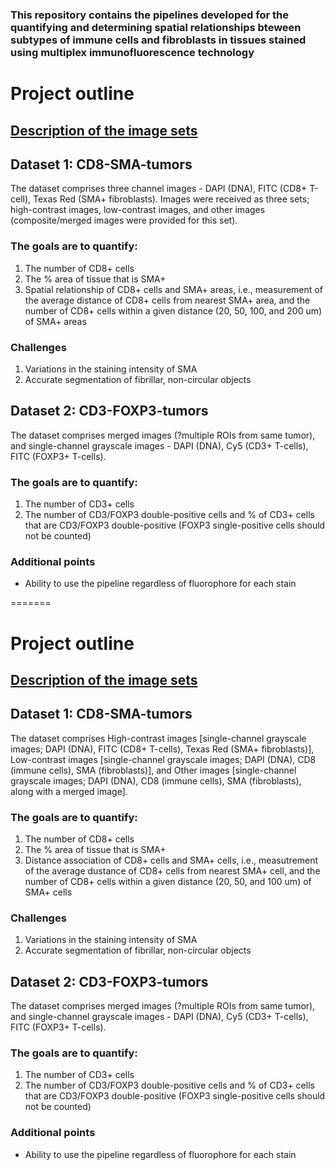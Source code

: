 ### This repository contains the pipelines developed for the quantifying and determining spatial relationships bteween subtypes of immune cells and fibroblasts in tissues stained using multiplex immunofluorescence technology

# Project outline

## <ins>Description of the image sets</ins>
## Dataset 1: CD8-SMA-tumors
The dataset comprises three channel images - DAPI (DNA), FITC (CD8+ T-cell), Texas Red (SMA+ fibroblasts). Images were received as three sets; high-contrast images, low-contrast images, and other images (composite/merged images were provided for this set).

### The goals are to quantify:
1) The number of CD8+ cells
2) The % area of tissue that is SMA+
3) Spatial relationship of CD8+ cells and SMA+ areas, i.e., measurement of the average distance of CD8+ cells from nearest SMA+ area, and the number of CD8+ cells within a given distance (20, 50, 100, and 200 um) of SMA+ areas

### Challenges
1) Variations in the staining intensity of SMA
2) Accurate segmentation of fibrillar, non-circular objects

## Dataset 2: CD3-FOXP3-tumors
The dataset comprises merged images (?multiple ROIs from same tumor), and single-channel grayscale images - DAPI (DNA), Cy5 (CD3+ T-cells), FITC (FOXP3+ T-cells).

### The goals are to quantify:
1) The number of CD3+ cells
2) The number of CD3/FOXP3 double-positive cells and % of CD3+ cells that are CD3/FOXP3 double-positive (FOXP3 single-positive cells should not be counted)

### Additional points
 - Ability to use the pipeline regardless of fluorophore for each stain

=======
# Project outline

## <ins>Description of the image sets</ins>
## Dataset 1: CD8-SMA-tumors
The dataset comprises High-contrast images [single-channel grayscale images; DAPI (DNA), FITC (CD8+ T-cells), Texas Red (SMA+ fibroblasts)], Low-contrast images [single-channel grayscale images; DAPI (DNA), CD8 (immune cells), SMA (fibroblasts)], and Other images [single-channel grayscale images; DAPI (DNA), CD8 (immune cells), SMA (fibroblasts), along with a merged image].

### The goals are to quantify:
1) The number of CD8+ cells
2) The % area of tissue that is SMA+
3) Distance association of CD8+ cells and SMA+ cells, i.e., measutrement of the average dustance of CD8+ cells from nearest SMA+ cell, and the number of CD8+ cells within a given distance (20, 50, and 100 um) of SMA+ cells

### Challenges
1) Variations in the staining intensity of SMA
2) Accurate segmentation of fibrillar, non-circular objects

## Dataset 2: CD3-FOXP3-tumors
The dataset comprises merged images (?multiple ROIs from same tumor), and single-channel grayscale images - DAPI (DNA), Cy5 (CD3+ T-cells), FITC (FOXP3+ T-cells).

### The goals are to quantify:
1) The number of CD3+ cells
2) The number of CD3/FOXP3 double-positive cells and % of CD3+ cells that are CD3/FOXP3 double-positive (FOXP3 single-positive cells should not be counted)

### Additional points
 - Ability to use the pipeline regardless of fluorophore for each stain
